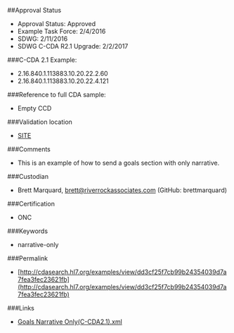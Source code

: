 ##Approval Status 

* Approval Status: Approved
* Example Task Force: 2/4/2016
* SDWG: 2/11/2016
* SDWG C-CDA R2.1 Upgrade: 2/2/2017

###C-CDA 2.1 Example: 
* 2.16.840.1.113883.10.20.22.2.60
* 2.16.840.1.113883.10.20.22.4.121

###Reference to full CDA sample:
* Empty CCD

###Validation location

* [SITE](https://sitenv.org/sandbox-ccda/ccda-validator)

###Comments

* This is an example of how to send a goals section with only narrative.

###Custodian

* Brett Marquard, brett@riverrockassociates.com (GitHub: brettmarquard)

###Certification
* ONC

###Keywords

* narrative-only


###Permalink 

* [http://cdasearch.hl7.org/examples/view/dd3cf25f7cb99b24354039d7a7fea3fec23621fb](http://cdasearch.hl7.org/examples/view/dd3cf25f7cb99b24354039d7a7fea3fec23621fb)

###Links 

* [Goals Narrative Only(C-CDA2.1).xml](https://github.com/HL7/C-CDA-Examples/tree/master/Goals/Goals%20Narrative%20Only/Goals%20Narrative%20Only%28C-CDA2.1%29.xml)

